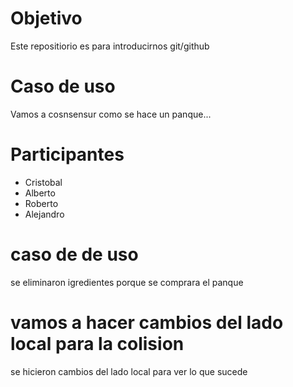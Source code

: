 # Objetivo
Este repositiorio es para introducirnos git/github

# Caso de uso
Vamos a cosnsensur como se hace un panque...

# Participantes
- Cristobal
- Alberto
- Roberto
- Alejandro
# caso de de uso
se eliminaron igredientes porque se comprara el panque
# vamos a hacer cambios del lado local para la colision
se hicieron cambios del lado local
para ver lo que sucede


